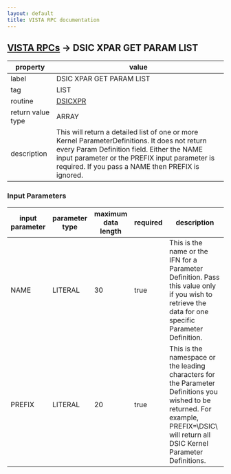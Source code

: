 ```yaml
---
layout: default
title: VISTA RPC documentation
---
```




## [VISTA RPCs](TableOfContent.md) &#8594; DSIC XPAR GET PARAM LIST 

 property | value 
--- | --- 
 label | DSIC XPAR GET PARAM LIST
 tag | LIST
 routine | [DSICXPR](http://code.osehra.org/dox/Routine_DSICXPR_source.html)
 return value type | ARRAY
 description | This will return a detailed list of one or more Kernel ParameterDefinitions.  It does not return every Param Definition field. Either the NAME input parameter or the PREFIX input parameter is required.  If you pass a NAME then PREFIX is ignored.

### Input Parameters

| input parameter | parameter type | maximum data length | required | description | 
| --- | --- | --- | --- | --- | 
| NAME | LITERAL | 30 | true | This is the name or the IFN for a Parameter Definition.  Pass this value only if you wish to retrieve the data for one specific Parameter Definition. | 
| PREFIX | LITERAL | 20 | true | This is the namespace or the leading characters for the Parameter Definitions you wished to be returned.  For example, PREFIX=\DSIC\ will return all DSIC Kernel Parameter Definitions. | 